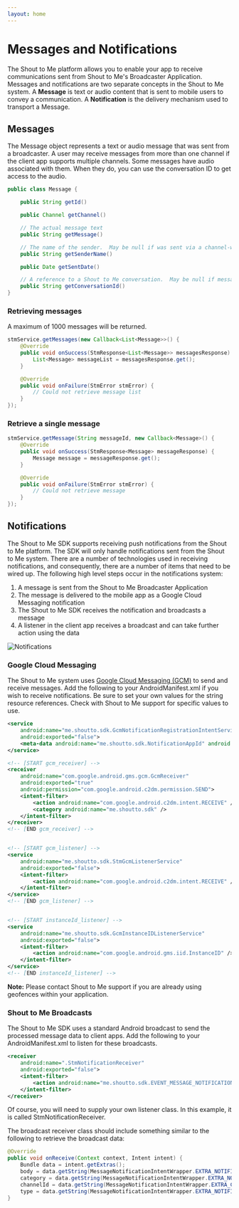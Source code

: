 ```yaml
---
layout: home
---
```


# Messages and Notifications

The Shout to Me platform allows you to enable your app to receive communications sent from Shout to Me's Broadcaster
Application.  Messages and notifications are two separate concepts in the Shout to Me system.  A **Message** is text or
audio content that is sent to mobile users to convey a communication.  A **Notification** is the delivery mechanism used to transport a Message.

## Messages
The Message object represents a text or audio message that was sent from a broadcaster.  A
user may receive messages from more than one channel if the client app supports multiple channels.  Some messages have
audio associated with them. When they do, you can use the conversation ID to get access to the audio.

```java
public class Message {

    public String getId()

    public Channel getChannel()

    // The actual message text
    public String getMessage()

    // The name of the sender.  May be null if was sent via a channel-wide notification
    public String getSenderName()

    public Date getSentDate()

    // A reference to a Shout to Me conversation.  May be null if message was not associated with a conversation
    public String getConversationId()
}
```

### Retrieving messages

A maximum of 1000 messages will be returned.

```java
stmService.getMessages(new Callback<List<Message>>() {
    @Override
    public void onSuccess(StmResponse<List<Message>> messagesResponse) {
        List<Message> messageList = messagesResponse.get();
    }

    @Override
    public void onFailure(StmError stmError) {
        // Could not retrieve message list
    }
});
```

### Retrieve a single message

```java
stmService.getMessage(String messageId, new Callback<Message>() {
    @Override
    public void onSuccess(StmResponse<Message> messageResponse) {
        Message message = messageResponse.get();
    }

    @Override
    public void onFailure(StmError stmError) {
        // Could not retrieve message
    }
});
```

## Notifications
The Shout to Me SDK supports receiving push notifications from the Shout to Me platform.  The SDK will only handle
  notifications sent from the Shout to Me system.  There are a number of technologies used in receiving notifications,
  and consequently, there are a number of items that need to be wired up. The following high level steps occur in the
  notifications system:

1. A message is sent from the Shout to Me Broadcaster Application
2. The message is delivered to the mobile app as a Google Cloud Messaging notification
3. The Shout to Me SDK receives the notification and broadcasts a message
4. A listener in the client app receives a broadcast and can take further action using the data

![Notifications](https://s3-us-west-2.amazonaws.com/sdk-public-images/android-notifications.png)

### Google Cloud Messaging
The Shout to Me system uses [Google Cloud Messaging (GCM)](https://developers.google.com/cloud-messaging/) to send and receive messages. Add the following to your AndroidManifest.xml if you wish to receive notifications.  Be sure to set your own values for the string resource references.  Check with Shout to Me support for specific values to use.

```xml
<service
    android:name="me.shoutto.sdk.GcmNotificationRegistrationIntentService"
    android:exported="false">
    <meta-data android:name="me.shoutto.sdk.NotificationAppId" android:value="@string/notification_app_id" />
</service>

<!-- [START gcm_receiver] -->
<receiver
    android:name="com.google.android.gms.gcm.GcmReceiver"
    android:exported="true"
    android:permission="com.google.android.c2dm.permission.SEND">
    <intent-filter>
        <action android:name="com.google.android.c2dm.intent.RECEIVE" />
        <category android:name="me.shoutto.sdk" />
    </intent-filter>
</receiver>
<!-- [END gcm_receiver] -->


<!-- [START gcm_listener] -->
<service
    android:name="me.shoutto.sdk.StmGcmListenerService"
    android:exported="false">
    <intent-filter>
        <action android:name="com.google.android.c2dm.intent.RECEIVE" />
    </intent-filter>
</service>
<!-- [END gcm_listener] -->


<!-- [START instanceId_listener] -->
<service
    android:name="me.shoutto.sdk.GcmInstanceIDListenerService"
    android:exported="false">
    <intent-filter>
        <action android:name="com.google.android.gms.iid.InstanceID" />
    </intent-filter>
</service>
<!-- [END instanceId_listener] -->
```

**Note:** Please contact Shout to Me support if you are already using geofences within your application.

### Shout to Me Broadcasts
The Shout to Me SDK uses a standard Android broadcast to send the processed message data to client apps.  Add the following to your AndroidManifest.xml to listen for these broadcasts.

```xml
<receiver
    android:name=".StmNotificationReceiver"
    android:exported="false">
    <intent-filter>
        <action android:name="me.shoutto.sdk.EVENT_MESSAGE_NOTIFICATION_RECEIVED" />
    </intent-filter>
</receiver>
```

Of course, you will need to supply your own listener class. In this example, it is called StmNotificationReceiver.

The broadcast receiver class should include something similar to the following to retrieve the broadcast data:

```java
@Override
public void onReceive(Context context, Intent intent) {
    Bundle data = intent.getExtras();
    body = data.getString(MessageNotificationIntentWrapper.EXTRA_NOTIFICATION_BODY);
    category = data.getString(MessageNotificationIntentWrapper.EXTRA_NOTIFICATION_CATEGORY);
    channelId = data.getString(MessageNotificationIntentWrapper.EXTRA_CHANNEL_ID);
    type = data.getString(MessageNotificationIntentWrapper.EXTRA_NOTIFICATION_TYPE);
}
```